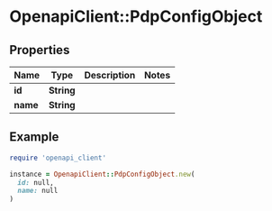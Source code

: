 # OpenapiClient::PdpConfigObject

## Properties

| Name | Type | Description | Notes |
| ---- | ---- | ----------- | ----- |
| **id** | **String** |  |  |
| **name** | **String** |  |  |

## Example

```ruby
require 'openapi_client'

instance = OpenapiClient::PdpConfigObject.new(
  id: null,
  name: null
)
```

